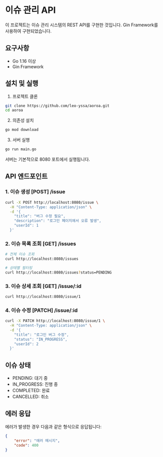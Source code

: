 # 이슈 관리 API

이 프로젝트는 이슈 관리 시스템의 REST API를 구현한 것입니다. Gin Framework를 사용하여 구현되었습니다.

## 요구사항

- Go 1.16 이상
- Gin Framework

## 설치 및 실행

1. 프로젝트 클론
```bash
git clone https://github.com/leo-yssa/aoroa.git
cd aoroa
```

2. 의존성 설치
```bash
go mod download
```

3. 서버 실행
```bash
go run main.go
```

서버는 기본적으로 8080 포트에서 실행됩니다.

## API 엔드포인트

### 1. 이슈 생성 [POST] /issue
```bash
curl -X POST http://localhost:8080/issue \
  -H "Content-Type: application/json" \
  -d '{
    "title": "버그 수정 필요",
    "description": "로그인 페이지에서 오류 발생",
    "userId": 1
  }'
```

### 2. 이슈 목록 조회 [GET] /issues
```bash
# 전체 이슈 조회
curl http://localhost:8080/issues

# 상태별 필터링
curl http://localhost:8080/issues?status=PENDING
```

### 3. 이슈 상세 조회 [GET] /issue/:id
```bash
curl http://localhost:8080/issue/1
```

### 4. 이슈 수정 [PATCH] /issue/:id
```bash
curl -X PATCH http://localhost:8080/issue/1 \
  -H "Content-Type: application/json" \
  -d '{
    "title": "로그인 버그 수정",
    "status": "IN_PROGRESS",
    "userId": 2
  }'
```

## 이슈 상태

- PENDING: 대기 중
- IN_PROGRESS: 진행 중
- COMPLETED: 완료
- CANCELLED: 취소

## 에러 응답

에러가 발생한 경우 다음과 같은 형식으로 응답됩니다:
```json
{
    "error": "에러 메시지",
    "code": 400
}
``` 